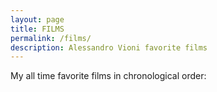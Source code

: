 ```yaml
---
layout: page
title: FILMS
permalink: /films/
description: Alessandro Vioni favorite films
---
```


My all time favorite films in chronological order:

<div class="film-wrapper">

  <div class="film" data-film="Platoon">
    <div class="film-title"></div>
    <div class="film-year"></div>
    <div class="film-genre"></div>
    <div class="film-director"></div>
    <div class="film-actors"></div>
    <div class="film-rating"></div>
    <div class="film-plot"></div>
  </div>

  <div class="film" data-film="Apocalypse Now">
    <div class="film-title"></div>
    <div class="film-year"></div>
    <div class="film-genre"></div>
    <div class="film-director"></div>
    <div class="film-actors"></div>
    <div class="film-rating"></div>
    <div class="film-plot"></div>
  </div>

  <div class="film" data-film="Shining">
    <div class="film-title"></div>
    <div class="film-year"></div>
    <div class="film-genre"></div>
    <div class="film-director"></div>
    <div class="film-actors"></div>
    <div class="film-rating"></div>
    <div class="film-plot"></div>
  </div>

  <div class="film" data-film="Star Wars: Episode VI">
    <div class="film-title"></div>
    <div class="film-year"></div>
    <div class="film-genre"></div>
    <div class="film-director"></div>
    <div class="film-actors"></div>
    <div class="film-rating"></div>
    <div class="film-plot"></div>
  </div>

  <div class="film" data-film="Star Trek">
    <div class="film-title"></div>
    <div class="film-year"></div>
    <div class="film-genre"></div>
    <div class="film-director"></div>
    <div class="film-actors"></div>
    <div class="film-rating"></div>
    <div class="film-plot"></div>
  </div>

  <div class="film" data-film="Interstellar">
    <div class="film-title"></div>
    <div class="film-year"></div>
    <div class="film-genre"></div>
    <div class="film-director"></div>
    <div class="film-actors"></div>
    <div class="film-rating"></div>
    <div class="film-plot"></div>
  </div>

  <div class="film" data-film="Blade Runner">
    <div class="film-title"></div>
    <div class="film-year"></div>
    <div class="film-genre"></div>
    <div class="film-director"></div>
    <div class="film-actors"></div>
    <div class="film-rating"></div>
    <div class="film-plot"></div>
  </div>

  <div class="film" data-film="John Wick">
    <div class="film-title"></div>
    <div class="film-year"></div>
    <div class="film-genre"></div>
    <div class="film-director"></div>
    <div class="film-actors"></div>
    <div class="film-rating"></div>
    <div class="film-plot"></div>
  </div>

  <div class="film" data-film="Taken">
    <div class="film-title"></div>
    <div class="film-year"></div>
    <div class="film-genre"></div>
    <div class="film-director"></div>
    <div class="film-actors"></div>
    <div class="film-rating"></div>
    <div class="film-plot"></div>
  </div>

  <div class="film" data-film="Wall Street">
    <div class="film-title"></div>
    <div class="film-year"></div>
    <div class="film-genre"></div>
    <div class="film-director"></div>
    <div class="film-actors"></div>
    <div class="film-rating"></div>
    <div class="film-plot"></div>
  </div>

  <div class="film" data-film="Pulp Fiction">
    <div class="film-title"></div>
    <div class="film-year"></div>
    <div class="film-genre"></div>
    <div class="film-director"></div>
    <div class="film-actors"></div>
    <div class="film-rating"></div>
    <div class="film-plot"></div>
  </div>

  <div class="film" data-film="American History X">
    <div class="film-title"></div>
    <div class="film-year"></div>
    <div class="film-genre"></div>
    <div class="film-director"></div>
    <div class="film-actors"></div>
    <div class="film-rating"></div>
    <div class="film-plot"></div>
  </div>

  <div class="film" data-film="Goodfellas">
    <div class="film-title"></div>
    <div class="film-year"></div>
    <div class="film-genre"></div>
    <div class="film-director"></div>
    <div class="film-actors"></div>
    <div class="film-rating"></div>
    <div class="film-plot"></div>
  </div>

</div>

